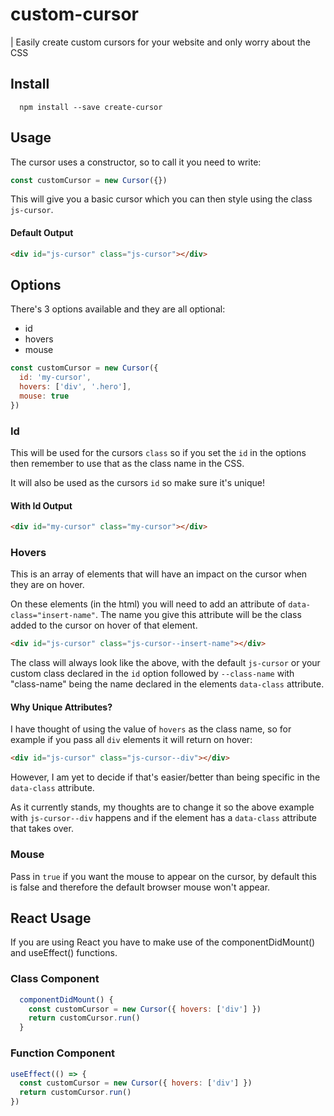 # custom-cursor

| Easily create custom cursors for your website and only worry about the CSS

## Install

```
  npm install --save create-cursor
```

## Usage

The cursor uses a constructor, so to call it you need to write:

```js
const customCursor = new Cursor({})
```

This will give you a basic cursor which you can then style using the class `js-cursor`.

#### Default Output

```html
<div id="js-cursor" class="js-cursor"></div>
```

## Options

There's 3 options available and they are all optional:

- id
- hovers
- mouse

```js
const customCursor = new Cursor({
  id: 'my-cursor',
  hovers: ['div', '.hero'],
  mouse: true
})
```

### Id

This will be used for the cursors `class` so if you set the `id` in the options then remember to use that as the class name in the CSS.

It will also be used as the cursors `id` so make sure it's unique!

#### With Id Output

```html
<div id="my-cursor" class="my-cursor"></div>
```

### Hovers

This is an array of elements that will have an impact on the cursor when they are on hover.

On these elements (in the html) you will need to add an attribute of `data-class="insert-name"`. The name you give this attribute will be the class added to the cursor on hover of that element.

```html
<div id="js-cursor" class="js-cursor--insert-name"></div>
```

The class will always look like the above, with the default `js-cursor` or your custom class declared in the `id` option followed by `--class-name` with "class-name" being the name declared in the elements `data-class` attribute.

#### Why Unique Attributes?

I have thought of using the value of `hovers` as the class name, so for example if you pass all `div` elements it will return on hover:

```html
<div id="js-cursor" class="js-cursor--div"></div>
```

However, I am yet to decide if that's easier/better than being specific in the `data-class` attribute.

As it currently stands, my thoughts are to change it so the above example with `js-cursor--div` happens and if the element has a `data-class` attribute that takes over.

### Mouse

Pass in `true` if you want the mouse to appear on the cursor, by default this is false and therefore the default browser mouse won't appear.

## React Usage

If you are using React you have to make use of the componentDidMount() and useEffect() functions.

### Class Component

```js
  componentDidMount() {
    const customCursor = new Cursor({ hovers: ['div'] })
    return customCursor.run()
  }
```

### Function Component

```js
useEffect(() => {
  const customCursor = new Cursor({ hovers: ['div'] })
  return customCursor.run()
})
```

